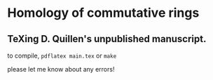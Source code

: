 # Homology of commutative rings 
## TeXing D. Quillen's unpublished manuscript. 

to compile, `pdflatex main.tex` or `make` 

please let me know about any errors!

